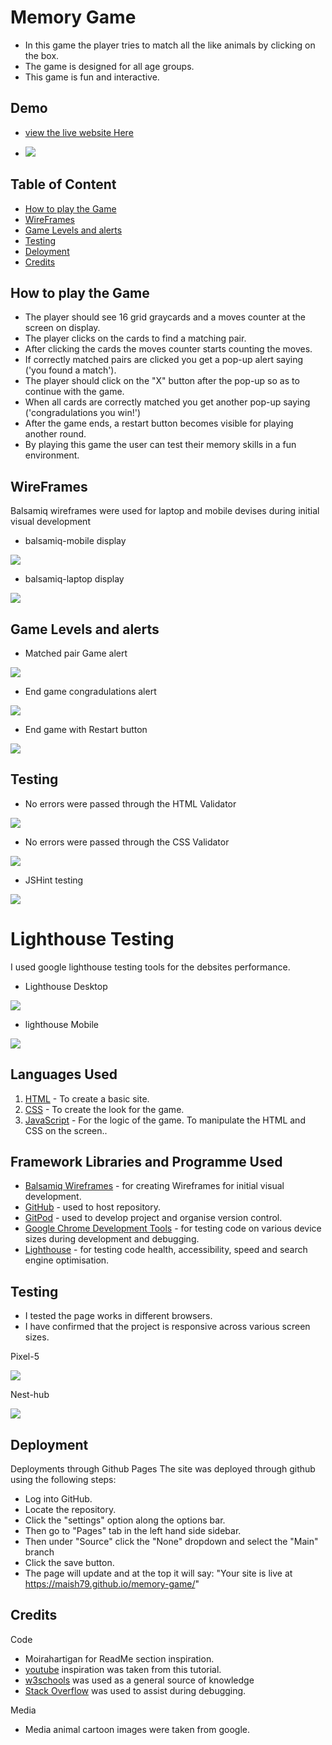 # Memory Game

* In this game the player tries to match all the like animals by clicking on the box.
* The game is designed for all age groups.
* This game is fun and interactive.

## Demo

* [view the live website Here]( https://maish79.github.io/memory-game/)

* <img src="assets/images/memory-game.png">

## Table of Content

+ [How to play the Game](#How-to-play-the-Game)
+ [WireFrames](#WireFrames)
+ [Game Levels and alerts](#Game-levels-and-alerts)
+ [Testing](#Testing)
+ [Deloyment](#Deployment)
+ [Credits](#Credits)





## How to play the Game

* The player should see 16 grid graycards and a moves counter at the screen on display.
* The player clicks on the cards to find a matching pair.
* After clicking the cards the moves counter starts counting the moves.
* If correctly matched pairs are clicked you get a pop-up alert saying ('you found a match').
* The player should click on the "X" button after the pop-up so as to continue with the game.
* When all cards are correctly matched you get another pop-up saying ('congradulations you win!')
* After the game ends, a restart button becomes visible for playing another round.
* By playing this game the user can test their memory skills in a fun environment.

## WireFrames 
Balsamiq wireframes were used for laptop and mobile devises during initial visual development

* balsamiq-mobile display

<img src="assets/images/balsamiq-mobile.png">

* balsamiq-laptop display

 <img src="assets/images/balsamiq-laptop.png">




## Game Levels and alerts

* Matched pair Game alert

<img src="assets/images/match.png">
 
* End game congradulations alert

<img src="assets/images/congradulations.png">

* End game with Restart button

<img src="assets/images/endgame.png">

## Testing
* No errors were passed through the HTML Validator

<img src="assets/images/memory-html-validator.png">

* No errors were passed through the CSS Validator

<img src="assets/images/memory-html-validator.png">

* JSHint testing

<img src="assets/images/jsHint.png">





# Lighthouse Testing
I used google lighthouse testing tools for the debsites performance.

* Lighthouse Desktop

<img src="assets/images/lighthouse-desktop.png">

* lighthouse Mobile

<img src="assets/images/lighthouse-mobile.png">

## Languages Used
1. [HTML](https://en.wikipedia.org/wiki/HTML5) - To create a basic site.
2. [CSS](https://en.wikipedia.org/wiki/CSS) - To create the look for the game.
3. [JavaScript](https://en.wikipedia.org/wiki/JavaScript) - For the logic of the game. To manipulate the HTML and CSS on the screen..


## Framework Libraries and Programme Used

* [Balsamiq Wireframes](https://balsamiq.com/wireframes/) - for creating Wireframes for initial visual development.
* [GitHub](https://github.com/) - used to host repository.
* [GitPod](https://gitpod.io/workspaces) - used to develop project and organise version control.
* [Google Chrome Development Tools](https://developers.google.com/web/tools/chrome-devtools) - for testing code on various device sizes during development and debugging.
* [Lighthouse](https://developers.google.com/web/tools/lighthouse) - for testing code health, accessibility, speed and search engine optimisation.

## Testing

* I tested the page works in different browsers.
* I have confirmed that the project is responsive across various screen sizes. 

Pixel-5

<img src="assets/images/pixel-5.png">

Nest-hub

<img src="assets/images/nest-hub.png">

## Deployment

Deployments through Github Pages
The site was deployed through github using the following steps:
* Log into GitHub.
* Locate the repository.
* Click the "settings" option along the options bar.
* Then go to "Pages" tab in the left hand side sidebar.
* Then under "Source" click the "None" dropdown and select the "Main" branch
* Click the save button.
* The page will update and at the top it will say: "Your site is live at https://maish79.github.io/memory-game/"

## Credits

Code 

* Moirahartigan for ReadMe section inspiration.
* [youtube](https://www.youtube.com/watch?v=28VfzEiJgy4) inspiration was taken from this tutorial.
* [w3schools](https://www.w3schools.com/) was used as a general source of knowledge 
* [Stack Overflow](https://stackoverflow.com/) was used to assist during debugging.

Media

* Media animal cartoon images were taken from google.





 


 





